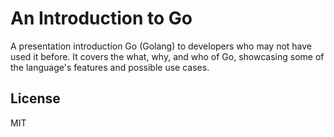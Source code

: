 # An Introduction to Go

A presentation introduction Go (Golang) to developers who may not have used it before. It covers the
what, why, and who of Go, showcasing some of the language's features and possible use cases.

## License

MIT
